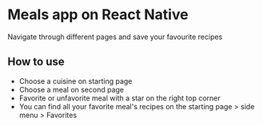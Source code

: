 # Meals app on React Native

Navigate through different pages and save your favourite recipes

## How to use
* Choose a cuisine on starting page
* Choose a meal on second page
* Favorite or unfavorite meal with a star on the right top corner
* You can find all your favorite meal's recipes on the starting page > side menu > Favorites



